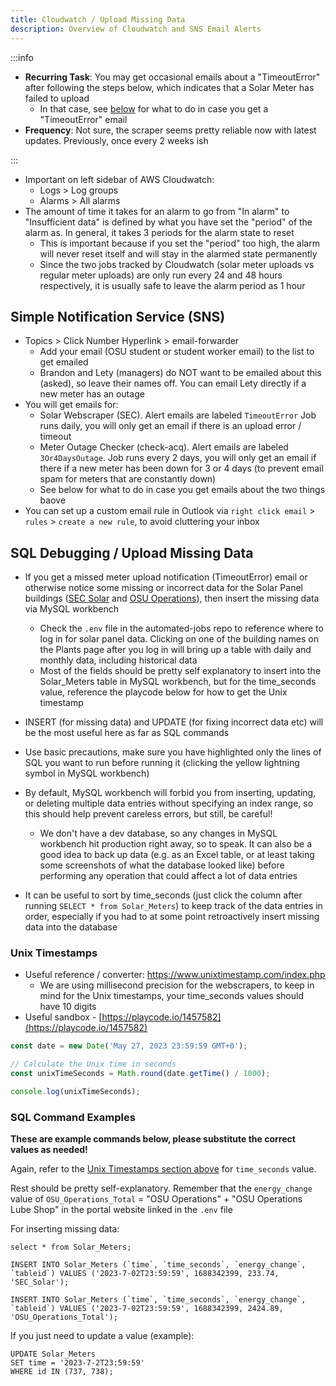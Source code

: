```yaml
---
title: Cloudwatch / Upload Missing Data
description: Overview of Cloudwatch and SNS Email Alerts
---
```


:::info

- **Recurring Task**: You may get occasional emails about a "TimeoutError" after following the steps below, which indicates that a Solar Meter has failed to upload
  - In that case, see [below](./cloudwatch#sql-debugging--upload-missing-data) for what to do in case you get a "TimeoutError" email
- **Frequency**: Not sure, the scraper seems pretty reliable now with latest updates. Previously, once every 2 weeks ish

:::

- Important on left sidebar of AWS Cloudwatch:
  - Logs > Log groups
  - Alarms > All alarms
- The amount of time it takes for an alarm to go from "In alarm" to "Insufficient data" is defined by what you have set the "period" of the alarm as. In general, it takes 3 periods for the alarm state to reset
  - This is important because if you set the "period" too high, the alarm will never reset itself and will stay in the alarmed state permanently
  - Since the two jobs tracked by Cloudwatch (solar meter uploads vs regular meter uploads) are only run every 24 and 48 hours respectively, it is usually safe to leave the alarm period as 1 hour

## Simple Notification Service (SNS)

- Topics > Click Number Hyperlink > email-forwarder
  - Add your email (OSU student or student worker email) to the list to get emailed
  - Brandon and Lety (managers) do NOT want to be emailed about this (asked), so leave their names off. You can email Lety directly if a new meter has an outage
- You will get emails for:
  - Solar Webscraper (SEC). Alert emails are labeled `TimeoutError` Job runs daily, you will only get an email if there is an upload error / timeout
  - Meter Outage Checker (check-acq). Alert emails are labeled `3Or4DaysOutage`. Job runs every 2 days, you will only get an email if there if a new meter has been down for 3 or 4 days (to prevent email spam for meters that are constantly down)
  - See below for what to do in case you get emails about the two things baove
- You can set up a custom email rule in Outlook via `right click email` > `rules` > `create a new rule`, to avoid cluttering your inbox

## SQL Debugging / Upload Missing Data

- If you get a missed meter upload notification (TimeoutError) email or otherwise notice some missing or incorrect data for the Solar Panel buildings ([SEC Solar](https://dashboard.sustainability.oregonstate.edu/#/building/30/2) and [OSU Operations](https://dashboard.sustainability.oregonstate.edu/#/building/42/2)), then insert the missing data via MySQL workbench

  - Check the `.env` file in the automated-jobs repo to reference where to log in for solar panel data. Clicking on one of the building names on the Plants page after you log in will bring up a table with daily and monthly data, including historical data
  - Most of the fields should be pretty self explanatory to insert into the Solar_Meters table in MySQL workbench, but for the time_seconds value, reference the playcode below for how to get the Unix timestamp

- INSERT (for missing data) and UPDATE (for fixing incorrect data etc) will be the most useful here as far as SQL commands
- Use basic precautions, make sure you have highlighted only the lines of SQL you want to run before running it (clicking the yellow lightning symbol in MySQL workbench)
- By default, MySQL workbench will forbid you from inserting, updating, or deleting multiple data entries without specifying an index range, so this should help prevent careless errors, but still, be careful!
  - We don't have a dev database, so any changes in MySQL workbench hit production right away, so to speak. It can also be a good idea to back up data (e.g. as an Excel table, or at least taking some screenshots of what the database looked like) before performing any operation that could affect a lot of data entries
- It can be useful to sort by time_seconds (just click the column after running `SELECT * from Solar_Meters`) to keep track of the data entries in order, especially if you had to at some point retroactively insert missing data into the database

### Unix Timestamps

- Useful reference / converter: https://www.unixtimestamp.com/index.php
  - We are using millisecond precision for the webscrapers, to keep in mind for the Unix timestamps, your time_seconds values should have 10 digits
- Useful sandbox - [https://playcode.io/1457582](https://playcode.io/1457582)

```js
const date = new Date('May 27, 2023 23:59:59 GMT+0');

// Calculate the Unix time in seconds
const unixTimeSeconds = Math.round(date.getTime() / 1000);

console.log(unixTimeSeconds);
```

### SQL Command Examples

**These are example commands below, please substitute the correct values as needed!**

Again, refer to the [Unix Timestamps section above](webscraper_tutorial#unix-timestamps) for `time_seconds` value.

Rest should be pretty self-explanatory. Remember that the `energy_change` value of `OSU_Operations_Total` = "OSU Operations" + "OSU Operations Lube Shop" in the portal website linked in the `.env` file

For inserting missing data:

`select * from Solar_Meters;`

`` INSERT INTO Solar_Meters (`time`, `time_seconds`, `energy_change`, `tableid`) VALUES ('2023-7-02T23:59:59', 1688342399, 233.74, 'SEC_Solar'); ``

`` INSERT INTO Solar_Meters (`time`, `time_seconds`, `energy_change`, `tableid`) VALUES ('2023-7-02T23:59:59', 1688342399, 2424.89, 'OSU_Operations_Total'); ``

If you just need to update a value (example):

```
UPDATE Solar_Meters
SET time = '2023-7-2T23:59:59'
WHERE id IN (737, 738);
```
